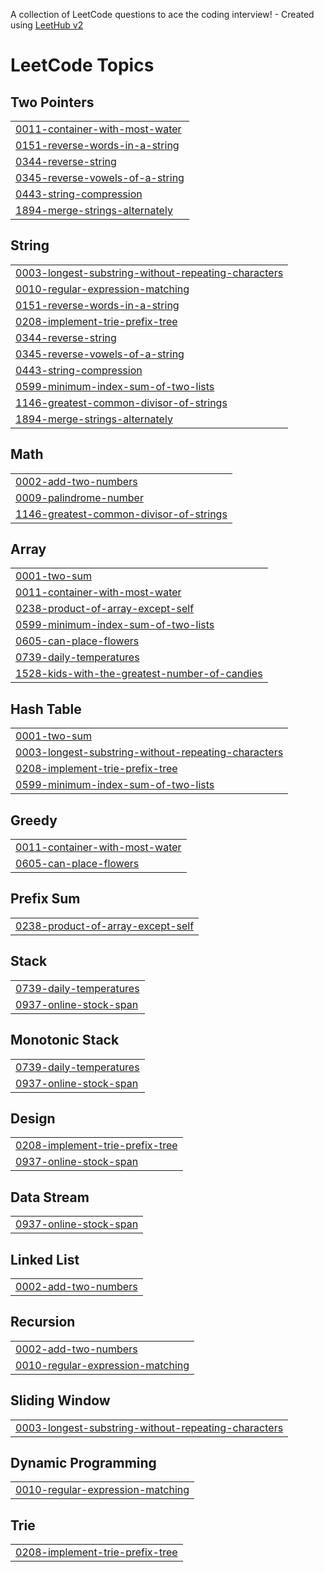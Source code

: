 A collection of LeetCode questions to ace the coding interview! - Created using [LeetHub v2](https://github.com/arunbhardwaj/LeetHub-2.0)
<!---LeetCode Topics Start-->
# LeetCode Topics
## Two Pointers
|  |
| ------- |
| [0011-container-with-most-water](https://github.com/maya-11/Leetcode/tree/master/0011-container-with-most-water) |
| [0151-reverse-words-in-a-string](https://github.com/maya-11/Leetcode/tree/master/0151-reverse-words-in-a-string) |
| [0344-reverse-string](https://github.com/maya-11/Leetcode/tree/master/0344-reverse-string) |
| [0345-reverse-vowels-of-a-string](https://github.com/maya-11/Leetcode/tree/master/0345-reverse-vowels-of-a-string) |
| [0443-string-compression](https://github.com/maya-11/Leetcode/tree/master/0443-string-compression) |
| [1894-merge-strings-alternately](https://github.com/maya-11/Leetcode/tree/master/1894-merge-strings-alternately) |
## String
|  |
| ------- |
| [0003-longest-substring-without-repeating-characters](https://github.com/maya-11/Leetcode/tree/master/0003-longest-substring-without-repeating-characters) |
| [0010-regular-expression-matching](https://github.com/maya-11/Leetcode/tree/master/0010-regular-expression-matching) |
| [0151-reverse-words-in-a-string](https://github.com/maya-11/Leetcode/tree/master/0151-reverse-words-in-a-string) |
| [0208-implement-trie-prefix-tree](https://github.com/maya-11/Leetcode/tree/master/0208-implement-trie-prefix-tree) |
| [0344-reverse-string](https://github.com/maya-11/Leetcode/tree/master/0344-reverse-string) |
| [0345-reverse-vowels-of-a-string](https://github.com/maya-11/Leetcode/tree/master/0345-reverse-vowels-of-a-string) |
| [0443-string-compression](https://github.com/maya-11/Leetcode/tree/master/0443-string-compression) |
| [0599-minimum-index-sum-of-two-lists](https://github.com/maya-11/Leetcode/tree/master/0599-minimum-index-sum-of-two-lists) |
| [1146-greatest-common-divisor-of-strings](https://github.com/maya-11/Leetcode/tree/master/1146-greatest-common-divisor-of-strings) |
| [1894-merge-strings-alternately](https://github.com/maya-11/Leetcode/tree/master/1894-merge-strings-alternately) |
## Math
|  |
| ------- |
| [0002-add-two-numbers](https://github.com/maya-11/Leetcode/tree/master/0002-add-two-numbers) |
| [0009-palindrome-number](https://github.com/maya-11/Leetcode/tree/master/0009-palindrome-number) |
| [1146-greatest-common-divisor-of-strings](https://github.com/maya-11/Leetcode/tree/master/1146-greatest-common-divisor-of-strings) |
## Array
|  |
| ------- |
| [0001-two-sum](https://github.com/maya-11/Leetcode/tree/master/0001-two-sum) |
| [0011-container-with-most-water](https://github.com/maya-11/Leetcode/tree/master/0011-container-with-most-water) |
| [0238-product-of-array-except-self](https://github.com/maya-11/Leetcode/tree/master/0238-product-of-array-except-self) |
| [0599-minimum-index-sum-of-two-lists](https://github.com/maya-11/Leetcode/tree/master/0599-minimum-index-sum-of-two-lists) |
| [0605-can-place-flowers](https://github.com/maya-11/Leetcode/tree/master/0605-can-place-flowers) |
| [0739-daily-temperatures](https://github.com/maya-11/Leetcode/tree/master/0739-daily-temperatures) |
| [1528-kids-with-the-greatest-number-of-candies](https://github.com/maya-11/Leetcode/tree/master/1528-kids-with-the-greatest-number-of-candies) |
## Hash Table
|  |
| ------- |
| [0001-two-sum](https://github.com/maya-11/Leetcode/tree/master/0001-two-sum) |
| [0003-longest-substring-without-repeating-characters](https://github.com/maya-11/Leetcode/tree/master/0003-longest-substring-without-repeating-characters) |
| [0208-implement-trie-prefix-tree](https://github.com/maya-11/Leetcode/tree/master/0208-implement-trie-prefix-tree) |
| [0599-minimum-index-sum-of-two-lists](https://github.com/maya-11/Leetcode/tree/master/0599-minimum-index-sum-of-two-lists) |
## Greedy
|  |
| ------- |
| [0011-container-with-most-water](https://github.com/maya-11/Leetcode/tree/master/0011-container-with-most-water) |
| [0605-can-place-flowers](https://github.com/maya-11/Leetcode/tree/master/0605-can-place-flowers) |
## Prefix Sum
|  |
| ------- |
| [0238-product-of-array-except-self](https://github.com/maya-11/Leetcode/tree/master/0238-product-of-array-except-self) |
## Stack
|  |
| ------- |
| [0739-daily-temperatures](https://github.com/maya-11/Leetcode/tree/master/0739-daily-temperatures) |
| [0937-online-stock-span](https://github.com/maya-11/Leetcode/tree/master/0937-online-stock-span) |
## Monotonic Stack
|  |
| ------- |
| [0739-daily-temperatures](https://github.com/maya-11/Leetcode/tree/master/0739-daily-temperatures) |
| [0937-online-stock-span](https://github.com/maya-11/Leetcode/tree/master/0937-online-stock-span) |
## Design
|  |
| ------- |
| [0208-implement-trie-prefix-tree](https://github.com/maya-11/Leetcode/tree/master/0208-implement-trie-prefix-tree) |
| [0937-online-stock-span](https://github.com/maya-11/Leetcode/tree/master/0937-online-stock-span) |
## Data Stream
|  |
| ------- |
| [0937-online-stock-span](https://github.com/maya-11/Leetcode/tree/master/0937-online-stock-span) |
## Linked List
|  |
| ------- |
| [0002-add-two-numbers](https://github.com/maya-11/Leetcode/tree/master/0002-add-two-numbers) |
## Recursion
|  |
| ------- |
| [0002-add-two-numbers](https://github.com/maya-11/Leetcode/tree/master/0002-add-two-numbers) |
| [0010-regular-expression-matching](https://github.com/maya-11/Leetcode/tree/master/0010-regular-expression-matching) |
## Sliding Window
|  |
| ------- |
| [0003-longest-substring-without-repeating-characters](https://github.com/maya-11/Leetcode/tree/master/0003-longest-substring-without-repeating-characters) |
## Dynamic Programming
|  |
| ------- |
| [0010-regular-expression-matching](https://github.com/maya-11/Leetcode/tree/master/0010-regular-expression-matching) |
## Trie
|  |
| ------- |
| [0208-implement-trie-prefix-tree](https://github.com/maya-11/Leetcode/tree/master/0208-implement-trie-prefix-tree) |
<!---LeetCode Topics End-->